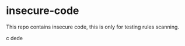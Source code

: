 # insecure-code

This repo contains insecure code, this is only for testing rules scanning.
 
c
 dede
